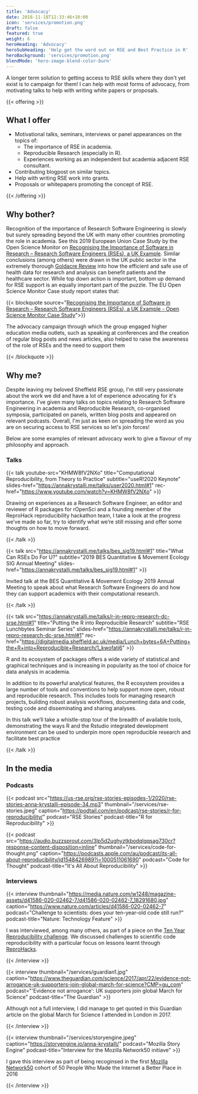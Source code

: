 ```yaml
---
title: 'Advocacy'
date: 2018-11-18T12:33:46+10:00
icon: 'services/promotion.png'
draft: false
featured: true
weight: 6
heroHeading: 'Advocacy'
heroSubHeading: 'Help get the word out on RSE and Best Practice in R'
heroBackground: 'services/promotion.png'
blendMode: 'hero-image-blend-color-burn'
---
```


A longer term solution to getting access to RSE skills where they don't yet exist is to campaign for them! I can help with most forms of advocacy, from motivating talks to help with writing white papers or proposals.

{{< offering >}}

## What I offer

* Motivational talks, seminars, interviews or panel appearances on the topics of:
    - The importance of RSE in academia.
    - Reproducible Research (especially in R).
    - Experiences working as an independent but academia adjacent RSE consultant.
* Contributing blogpost on similar topics.
* Help with writing RSE work into grants.
* Proposals or whitepapers promoting the concept of RSE.

{{< /offering >}}

## Why bother?

Recognition of the importance of Research Software Engineering is slowly but surely spreading beyond the UK with many other countries promoting the role in academia. See this 2019 European Union Case Study by the Open Science Monitor on  [Recognising the Importance of Software in Research – Research Software Engineers
(RSEs), a UK Example](https://ec.europa.eu/info/sites/default/files/research_and_innovation/importance_of_software_in_research.pdf). Similar conclusions (among others) were drawn in the UK public sector in the extremely thorough [Goldacre Review](https://www.goldacrereview.org/) into how the efficient and safe use of health data for research and analysis can benefit patients and the healthcare sector. While top down action is important, bottom up demand for RSE support is an equally important part of the puzzle. The EU Open Science Monitor Case study report states that:

{{< blockquote source="[Recognising the Importance of Software in Research – Research Software Engineers (RSEs), a UK Example - Open Science Monitor Case Study](https://ec.europa.eu/info/sites/default/files/research_and_innovation/importance_of_software_in_research.pdf)">}}

The advocacy campaign through which the group engaged higher education
media outlets, such as speaking at conferences and the creation of regular blog posts
and news articles, also helped to raise the awareness of the role of RSEs and the
need to support them

{{< /blockquote >}}


## Why me?

Despite leaving my beloved Sheffield RSE group, I'm still very passionate about the work we did and have a lot of experience advocating for it's importance. I've given many talks on topics relating to Research Software Engineering in academia and Reproducible Research, co-organised symposia, participated on panels, written blog posts and appeared on relevant podcasts. Overall, I'm just as keen on spreading the word as you are on securing access to RSE services so let's join forces!

Below are some examples of relevant advocacy work to give a flavour of my philosophy and approach.

### Talks

{{< talk youtube-src="KHMW8fV2NXo" 
title="Computational Reproducibility, from Theory to Practice" 
subtitle="useR!2020 Keynote" slides-href="https://annakrystalli.me/talks/user2020.html#1"
rec-href="https://www.youtube.com/watch?v=KHMW8fV2NXo" >}}

Drawing on experiences as a Research Software Engineer, an editor and reviewer of R packages for rOpenSci and a founding member of the ReproHack reproducibility hackathon team, I take a look at the progress we’ve made so far, try to identify what we’re still missing and offer some thoughts on how to move forward.

{{< /talk >}}

{{< talk src="https://annakrystalli.me/talks/bes_sig19.html#1" 
title="What Can RSEs Do For U?" 
subtitle="2019 BES Quantitative & Movement Ecology SIG Annual Meeting" slides-href="https://annakrystalli.me/talks/bes_sig19.html#1" >}}

Invited talk at the BES Quantitative & Movement Ecology 2019 Annual Meeting to speak about what Research Software Engineers do and how they can support academics with their computational research. 

{{< /talk >}}


{{< talk src="https://annakrystalli.me/talks/r-in-repro-research-dc-srse.html#1" 
title="Putting the R into Reproducible Research" 
subtitle="RSE Lunchbytes Seminar Series" slides-href="https://annakrystalli.me/talks/r-in-repro-research-dc-srse.html#1"
rec-href="https://digitalmedia.sheffield.ac.uk/media/Lunch+bytes+6A+Putting+the+R+into+Reproducible+Research/1_kwofatj6" >}}

R and its ecosystem of packages offers a wide variety of statistical and graphical techniques and is increasing in popularity as the tool of choice for data analysis in academia.

In addition to its powerful analytical features, the R ecosystem provides a large number of tools and conventions to help support more open, robust and reproducible research. This includes tools for managing research projects, building robust analysis workflows, documenting data and code, testing code and disseminating and sharing analyses.

In this talk we’ll take a whistle-stop tour of the breadth of available tools, demonstrating the ways R and the Rstudio integrated development environment can be used to underpin more open reproducible research and facilitate best practice

{{< /talk >}}

## In the media

### Podcasts

{{< podcast src="https://us-rse.org/rse-stories-episodes-1/2020/rse-stories-anna-krystalli-episode-34.mp3"
thumbnail="/services/rse-stories.jpeg" caption="https://podtail.com/en/podcast/rse-stories/r-for-reproducibility/" podcast="RSE Stories" podcast-title="R for Reproducibility" >}}


{{< podcast src="https://audio.buzzsprout.com/3lp5d2ughyztkbodqlqqsag730cr?response-content-disposition=inline"
thumbnail="/services/code-for-thought.png" 
caption="https://podcasts.apple.com/au/podcast/its-all-about-reproducibility/id1548426989?i=1000511061690" 
podcast="Code for Thought" 
podcast-title="It's All About Reproducibility" >}}

### Interviews


{{< interview 
thumbnail="https://media.nature.com/w1248/magazine-assets/d41586-020-02462-7/d41586-020-02462-7_18291680.jpg" 
caption="https://www.nature.com/articles/d41586-020-02462-7" 
podcast="Challenge to scientists: does your ten-year-old code still run?" 
podcast-title="Nature: Technology Feature" >}}

I was interviewed, among many others, as part of a piece on the [Ten Year Reproducibility challenge](http://rescience.github.io/ten-years/). We discussed challenges to scientific code reproducibility with a particular focus on lessons learnt through [ReproHacks](https://www.reprohack.org/).

{{< /interview >}}



{{< interview 
thumbnail="/services/guardian1.jpg" 
caption="https://www.theguardian.com/science/2017/apr/22/evidence-not-arrogance-uk-supporters-join-global-march-for-science?CMP=gu_com" 
podcast="'Evidence not arrogance': UK supporters join global March for Science" 
podcast-title="The Guardian" >}}

Although not a full interview, I did manage to get quoted in this Guardian article on the global March for Science I attended in London in 2017.

{{< /interview >}}


{{< interview 
thumbnail="/services/storyengine.jpeg" 
caption="https://storyengine.io/anna-krystalli/" 
podcast="Mozilla Story Engine" 
podcast-title="Interview for the Mozilla Network50 initiave" >}}

I gave this interview as part of being recoginsed in the first [Mozilla Network50](https://foundation.mozilla.org/en/blog/network-50/) cohort of 50 People Who Made the Internet a Better Place in 2016

{{< /interview >}}



